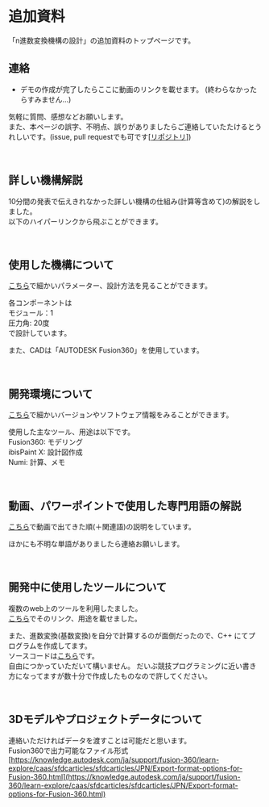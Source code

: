 # 追加資料
「n進数変換機構の設計」の追加資料のトップページです。


## 連絡
* デモの作成が完了したらここに動画のリンクを載せます。 (終わらなかったらすみません...)

気軽に質問、感想などお願いします。  
また、本ページの誤字、不明点、誤りがありましたらご連絡していたたけるとうれしいです。(issue, pull requestでも可です[[リポジトリ](https://github.com/2357or/additional-resources)])


<br>


## 詳しい機構解説
10分間の発表で伝えきれなかった詳しい機構の仕組み(計算等含めて)の解説をしました。  
以下のハイパーリンクから飛ぶことができます。


<br>


## 使用した機構について
[こちら](/components.md)で細かいパラメーター、設計方法を見ることができます。

各コンポーネントは  
モジュール：1  
圧力角: 20度  
で設計しています。

また、CADは「AUTODESK Fusion360」を使用しています。


<br>


## 開発環境について
[こちら](/environment.md)で細かいバージョンやソフトウェア情報をみることができます。

使用した主なツール、用途は以下です。  
Fusion360: モデリング  
ibisPaint X: 設計図作成  
Numi: 計算、メモ


<br>


## 動画、パワーポイントで使用した専門用語の解説
[こちら](/word_def.md)で動画で出てきた順(＋関連語)の説明をしています。

ほかにも不明な単語がありましたら連絡お願いします。


<br>


## 開発中に使用したツールについて
複数のweb上のツールを利用したました。  
[こちら](/tool.md)でそのリンク、用途を載せました。

また、進数変換(基数変換)を自分で計算するのが面倒だったので、C++ にてプログラムを作成してます。  
ソースコードは[こちら](/resources/cpp/radix_conversion.cpp)です。    
自由につかっていただいて構いません。 だいぶ競技プログラミングに近い書き方になってますが数十分で作成したものなので許してください。


<br>


## 3Dモデルやプロジェクトデータについて
連絡いただければデータを渡すことは可能だと思います。  
Fusion360で出力可能なファイル形式[https://knowledge.autodesk.com/ja/support/fusion-360/learn-explore/caas/sfdcarticles/sfdcarticles/JPN/Export-format-options-for-Fusion-360.html](https://knowledge.autodesk.com/ja/support/fusion-360/learn-explore/caas/sfdcarticles/sfdcarticles/JPN/Export-format-options-for-Fusion-360.html)

